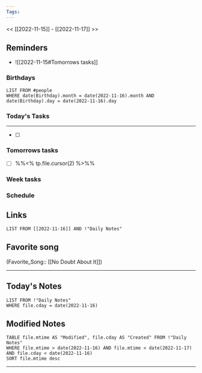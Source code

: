 ```yaml
---
Tags:
---
```

<< [[2022-11-15]] - [[2022-11-17]] >>
## Reminders
- ![[2022-11-15#Tomorrows tasks]]
### Birthdays
```dataview
LIST FROM #people 
WHERE date(Birthday).month = date(2022-11-16).month AND date(Birthday).day = date(2022-11-16).day

```
### Today's Tasks
---
- [ ] 



### Tomorrows tasks
- [ ] %%<% tp.file.cursor(2) %>%%
### Week tasks
### Schedule

## Links
```dataview
LIST FROM [[2022-11-16]] AND !"Daily Notes"
```
## Favorite song
(Favorite_Song:: [[No Doubt About It]])
___
## Today's Notes
```dataview
LIST FROM !"Daily Notes"
WHERE file.cday = date(2022-11-16)
```
## Modified Notes
```dataview
TABLE file.mtime AS "Modified", file.cday AS "Created" FROM !"Daily Notes" 
WHERE file.mtime > date(2022-11-16) AND file.mtime < date(2022-11-17) AND file.cday < date(2022-11-16)
SORT file.mtime desc
```
___
